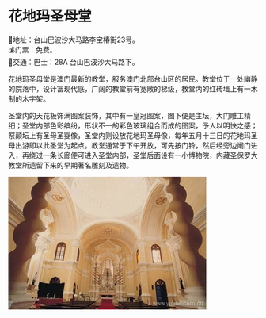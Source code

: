 # 花地玛圣母堂  
📍地址：台山巴波沙大马路李宝椿街23号。  
💰门票：免费。  
🚌交通：巴士：28A 台山巴波沙大马路下。  
  
花地玛圣母堂是澳门最新的教堂，服务澳门北部台山区的居民。教堂位于一处幽静的院落中，设计富现代感，广阔的教堂前有宽敞的梯级，教堂内的红砖墙上有一木制的木字架。  
  
圣堂内的天花板饰满图案装饰，其中有一皇冠图案，图下便是主坛，大门雕工精细；圣堂内部色彩缤纷，形状不一的彩色玻璃组合而成的图案，予人以明快之感；祭颠坛上有圣母圣婴像，圣堂内则设放花地玛圣母像，每年五月十三日的花地玛圣母出游即以此圣堂为起点。教堂通常于下午开放，可先按门铃，然后经旁边闸门进 入，再绕过一条长廊便可进入圣堂内部，圣堂后面设有一小博物院，内藏圣保罗大教堂所遗留下来的早期著名雕刻及遗物。  
  
![](https://raw.githubusercontent.com/szqq0512/Pic/main/img/202201212108935.png)  
  
